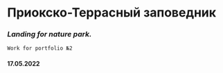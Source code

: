# Приокско-Террасный заповедник
### *Landing for nature park.*

`Work for portfolio №2`
#### 17.05.2022
